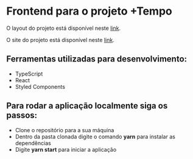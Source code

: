 # Frontend para o projeto +Tempo
O layout do projeto está disponível neste [link](https://www.figma.com/file/ixhaGJM8C8rwFFMKeJSfLe/Untitled?node-id=0%3A1).

O site do projeto está disponível neste [link](https://maistempo.netlify.app/).

## Ferramentas utilizadas para desenvolvimento:
- TypeScript
- React
- Styled Components

## Para rodar a aplicação localmente siga os passos:
- Clone o repositório para a sua máquina
- Dentro da pasta clonada digite o comando **yarn** para instalar as dependências
- Digite **yarn start** para iniciar a aplicação

